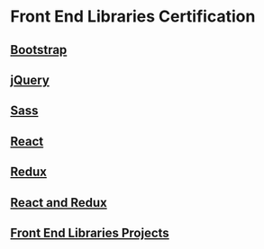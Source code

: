 # Front End Libraries Certification
## [Bootstrap](https://www.freecodecamp.org/learn/front-end-libraries/bootstrap/)
## [jQuery]()
## [Sass]()
## [React]()
## [Redux]()
## [React and Redux]()
## [Front End Libraries Projects]()